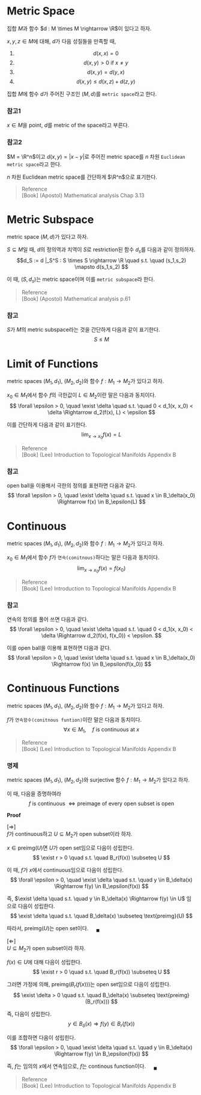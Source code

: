 # Metric Space
집합 $M$과 함수 $d : M \times M \rightarrow \R$이 있다고 하자.

$x,y,z \in M$에 대해, $d$가 다음 성질들을 만족할 때,
1. $$ d(x,x) = 0 $$
2. $$ d(x,y) > 0 \text{ if } x \neq y $$ 
3. $$ d(x,y) = d(y,x) $$
4. $$ d(x,y) \le d(x,z) + d(z,y) $$

집합 $M$에 함수 $d$가 주어진 구조인 $(M,d)$를 `metric space`라고 한다.

### 참고1
$x \in M$을 point, $d$를 metric of the space라고 부른다.

### 참고2
$M = \R^n$이고 $d(x,y) = |x-y|$로 주어진 metric space를 $n$ 차원 `Euclidean metric space`라고 한다.

$n$ 차원 Euclidean metric space를 간단하게 $\R^n$으로 표기한다.

> Reference  
> [Book] (Apostol)  Mathematical analysis Chap 3.13

# Metric Subspace
metric space $(M,d)$가 있다고 하자.

$S \subseteq M$일 때, $d$의 정의역과 치역이 $S$로 restriction된 함수 $d_s$를 다음과 같이 정의하자.
$$d_S := d |_S^S : S \times S \rightarrow \R \quad s.t. \quad (s_1,s_2) \mapsto d(s_1,s_2) $$

이 때, $(S,d_s)$는 metric space이며 이를 `metric subspace`라 한다.

> Reference  
> [Book] (Apostol)  Mathematical analysis p.61 

### 참고
$S$가 $M$의 metric subspace라는 것을 간단하게 다음과 같이 표기한다.
$$ S \le M $$


# Limit of Functions
metric spaces $(M_1,d_1),$ $(M_2,d_2)$와 함수 $f : M_1 \rightarrow M_2$가 있다고 하자.

$x_0 \in M_1$에서 함수 $f$의 극한값이 $L \in M_2$이란 말은 다음과 동치이다.
$$ \forall \epsilon > 0, \quad \exist  \delta \quad s.t. \quad 0 < d_1(x, x_0) < \delta \Rightarrow d_2(f(x), L) < \epsilon $$

이를 간단하게 다음과 같이 표기한다.
$$ \lim_{x \rightarrow x_0} f(x) = L $$

> Reference  
> [Book] (Lee) Introduction to Topological Manifolds Appendix B

### 참고
open ball을 이용해서 극한의 정의를 표현하면 다음과 같다.
$$ \forall \epsilon > 0, \quad \exist  \delta \quad s.t. \quad x \in  B_\delta(x_0) \Rightarrow f(x) \in B_\epsilon(L) $$

# Continuous
metric spaces $(M_1,d_1),$ $(M_2,d_2)$와 함수 $f : M_1 \rightarrow M_2$가 있다고 하자.

$x_0 \in M_1$에서 함수 $f$가 `연속(conitnous)`하다는 말은 다음과 동치이다.
$$ \lim_{x \rightarrow x_0} f(x) = f(x_0) $$

> Reference  
> [Book] (Lee) Introduction to Topological Manifolds Appendix B

### 참고
연속의 정의를 풀어 쓰면 다음과 같다.
$$ \forall \epsilon > 0, \quad \exist  \delta \quad s.t. \quad 0 < d_1(x, x_0) < \delta \Rightarrow d_2(f(x), f(x_0)) < \epsilon. $$

이를 open ball을 이용해 표현하면 다음과 같다.
$$ \forall \epsilon > 0, \quad \exist  \delta \quad s.t. \quad x \in  B_\delta(x_0) \Rightarrow f(x) \in B_\epsilon(f(x_0)) $$

# Continuous Functions
metric spaces $(M_1,d_1),$ $(M_2,d_2)$와 함수 $f : M_1 \rightarrow M_2$가 있다고 하자.

$f$가 `연속함수(conitnous funtion)`이란 말은 다음과 동치이다.
$$ \forall x \in M_1, \quad f \text { is continuous at } x $$

> Reference  
> [Book] (Lee) Introduction to Topological Manifolds Appendix B

### 명제
metric spaces $(M_1,d_1),$ $(M_2,d_2)$와 surjective 함수 $f : M_1 \rightarrow M_2$가 있다고 하자.

이 때, 다음을 증명하여라
$$ f \text{ is continuous } \Leftrightarrow \text{preimage of every open subset is open} $$

**Proof**

[$\Rightarrow$]  
$f$가 continuous하고 $U \subseteq M_2$가 open subset이라 하자.

$x \in \text{preimg}(U)$면 $U$가 open set임으로 다음이 성립한다.
$$ \exist r > 0  \quad s.t. \quad B_r(f(x)) \subseteq U $$

이 때, $f$가 $x$에서 continuous임으로 다음이 성립한다.
$$ \forall \epsilon > 0, \quad \exist  \delta \quad s.t. \quad y \in  B_\delta(x) \Rightarrow f(y) \in B_\epsilon(f(x)) $$

즉, $\exist \delta \quad s.t. \quad y \in  B_\delta(x) \Rightarrow f(y) \in U$ 임으로 다음이 성립한다.
$$ \exist \delta \quad s.t. \quad B_\delta(x) \subseteq \text{preimg}(U) $$

따라서, $\text{preimg}(U)$는 open set이다. $\quad {_\blacksquare}$

[$\Leftarrow$]  
$U \subseteq M_2$가 open subset이라 하자.

$f(x) \in U$에 대해 다음이 성립한다.
$$ \exist r > 0 \quad s.t. \quad B_r(f(x)) \subseteq U $$

그러면 가정에 의해, $\text{preimg}(B_r(f(x)))$는 open set임으로 다음이 성립한다.
$$ \exist \delta > 0 \quad s.t. \quad B_\delta(x) \subseteq \text{preimg}(B_r(f(x))) $$

즉, 다음이 성립한다.
$$ y \in B_\delta(x) \Rightarrow f(y) \in B_r(f(x)) $$

이를 조합하면 다음이 성립힌다.
$$ \forall \epsilon > 0, \quad \exist  \delta \quad s.t. \quad y \in B_\delta(x) \Rightarrow f(y) \in B_\epsilon(f(x)) $$

즉, $f$는 임의의 $x$에서 연속임으로, $f$는 continous function이다. $\quad {_\blacksquare}$ 

> Reference  
> [Book] (Lee) Introduction to Topological Manifolds Appendix B
